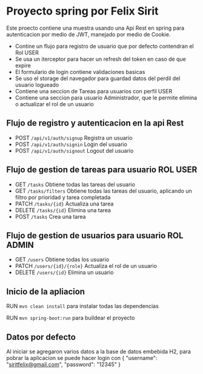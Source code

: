 # Proyecto spring por Felix Sirit

Este proecto contiene una muestra usando una Api Rest en spring para autenticacion por medio de JWT, manejado por medio de Cookie.

- Contine un flujo para registro de usuario que por defecto contendran el Rol USER
- Se usa un iterceptor para hacer un refresh del token en caso de que expire
- El formulario de login contiene validaciones basicas
- Se uso el storage del navegador para guardad datos del perdil del usuario logueado
- Contiene una seccion de Tareas para usuarios con perfil USER
- Contiene una seccion para usuario Administrador, que le permite elimina o actualizar el rol de un usuario

## Flujo de registro y autenticacion en la api Rest

- POST `/api/v1/auth/signup` Registra un usuario
- POST `/api/v1/auth/signin` Login del usuario
- POST `/api/v1/auth/signout` Logout del usuario

## Flujo de gestion de tareas para usuario ROL USER

- GET `/tasks` Obtiene todas las tareas del usuario
- GET `/tasks/filters` Obtiene todas las tareas del usuario, aplicando un filtro por prioridad y tarea completada
- PATCH `/tasks/{id}` Actualiza una tarea
- DELETE `/tasks/{id}` Elimina una tarea
- POST `/tasks` Crea una tarea

## Flujo de gestion de usuarios para usuario ROL ADMIN

- GET `/users` Obtiene todas los usuario
- PATCH `/users/{id}/{role}` Actualiza el rol de un usuario
- DELETE `/users/{id}` Elimina un usuario

## Inicio de la apliacion

RUN `mvn clean install` para instalar todas las dependencias

RUN `mvn spring-boot:run` para buildear el proyecto

## Datos por defecto
Al iniciar se agregaron varios datos a la base de datos embebida H2, para pobrar la aplicacion
se puede hacer login con 
{
    "username": "siritfelix@gmail.com",
    "password": "12345"
}

